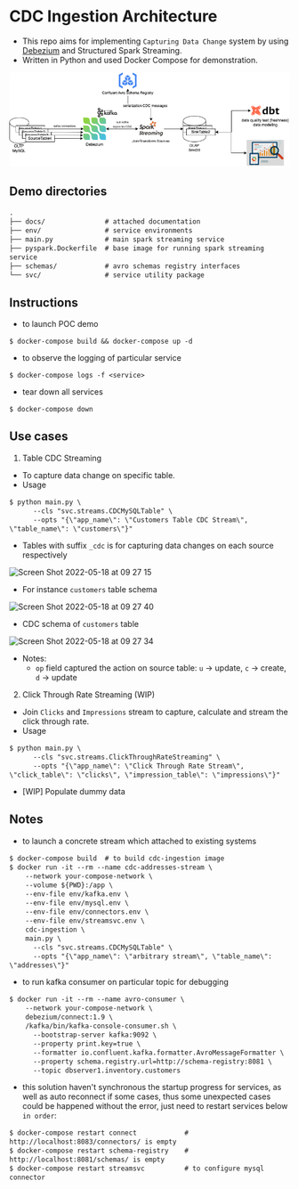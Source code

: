 # CDC Ingestion Architecture
- This repo aims for implementing `Capturing Data Change` system by using [Debezium](https://debezium.io/) and Structured Spark Streaming.
- Written in Python and used Docker Compose for demonstration.

![](./docs/CDCIngestion.png)

## Demo directories
```
.
├── docs/               # attached documentation
├── env/                # service environments
├── main.py             # main spark streaming service
├── pyspark.Dockerfile  # base image for running spark streaming service
├── schemas/            # avro schemas registry interfaces
└── svc/                # service utility package
```

## Instructions
- to launch POC demo
```shell script
$ docker-compose build && docker-compose up -d
```

- to observe the logging of particular service
```shell script
$ docker-compose logs -f <service>
```

- tear down all services
```shell script
$ docker-compose down
```

## Use cases
1) Table CDC Streaming
  - To capture data change on specific table.
  - Usage
```shell script
$ python main.py \
      --cls "svc.streams.CDCMySQLTable" \
      --opts "{\"app_name\": \"Customers Table CDC Stream\", \"table_name\": \"customers\"}"
```

  - Tables with suffix `_cdc` is for capturing data changes on each source respectively
<img width="214" alt="Screen Shot 2022-05-18 at 09 27 15" src="https://user-images.githubusercontent.com/35696768/168944984-c93b83de-8f37-4b5e-adb2-3d93f71dc78e.png">

  - For instance `customers` table schema
<img width="406" alt="Screen Shot 2022-05-18 at 09 27 40" src="https://user-images.githubusercontent.com/35696768/168945038-32464591-a78c-4e4a-b87b-dbda9070c8a8.png">

  - CDC schema of `customers` table
<img width="671" alt="Screen Shot 2022-05-18 at 09 27 34" src="https://user-images.githubusercontent.com/35696768/168945075-e6ba4cc8-6580-4652-9ac1-be2eb31d7241.png">

  - Notes:
    * `op` field captured the action on source table: `u` -> update, `c` -> create, `d` -> update

2) Click Through Rate Streaming (WIP)
  - Join `Clicks` and `Impressions` stream to capture, calculate and stream the click through rate.
  - Usage
```shell script
$ python main.py \
      --cls "svc.streams.ClickThroughRateStreaming" \
      --opts "{\"app_name\": \"Click Through Rate Stream\", \"click_table\": \"clicks\", \"impression_table\": \"impressions\"}"
```
  - [WIP] Populate dummy data

## Notes
- to launch a concrete stream which attached to existing systems
```shell script
$ docker-compose build  # to build cdc-ingestion image 
$ docker run -it --rm --name cdc-addresses-stream \
    --network your-compose-network \
    --volume ${PWD}:/app \
    --env-file env/kafka.env \
    --env-file env/mysql.env \
    --env-file env/connectors.env \
    --env-file env/streamsvc.env \
    cdc-ingestion \
    main.py \
      --cls "svc.streams.CDCMySQLTable" \
      --opts "{\"app_name\": \"arbitrary stream\", \"table_name\": \"addresses\"}"
```

- to run kafka consumer on particular topic for debugging
```shell script
$ docker run -it --rm --name avro-consumer \
    --network your-compose-network \
    debezium/connect:1.9 \
    /kafka/bin/kafka-console-consumer.sh \
      --bootstrap-server kafka:9092 \
      --property print.key=true \
      --formatter io.confluent.kafka.formatter.AvroMessageFormatter \
      --property schema.registry.url=http://schema-registry:8081 \
      --topic dbserver1.inventory.customers
```

- this solution haven't synchronous the startup progress for services, as well as auto reconnect if some cases, thus some unexpected cases could be happened without the error, just need to restart services below `in order`:
```shell script
$ docker-compose restart connect            # http://localhost:8083/connectors/ is empty
$ docker-compose restart schema-registry    # http://localhost:8081/schemas/ is empty
$ docker-compose restart streamsvc          # to configure mysql connector
```
